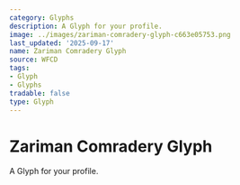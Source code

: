 ```yaml
---
category: Glyphs
description: A Glyph for your profile.
image: ../images/zariman-comradery-glyph-c663e05753.png
last_updated: '2025-09-17'
name: Zariman Comradery Glyph
source: WFCD
tags:
- Glyph
- Glyphs
tradable: false
type: Glyph
---
```


# Zariman Comradery Glyph

A Glyph for your profile.

